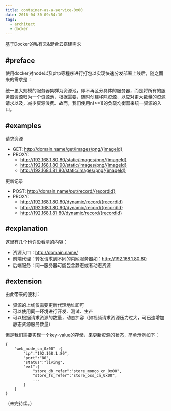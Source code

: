 ```yaml
---
title: container-as-a-service-0x00
date: 2016-04-30 09:54:10
tags: 
  - architect
  - docker
---
```


基于Docker的私有云&混合云搭建需求

## #preface

使用docker对node以及php等程序进行打包以实现快速分发部署上线后，随之而来的需求是：

统一更大规模的服务器集群为资源池，即不再区分具体的服务器，而是将所有的服务器资源归为一个资源池，根据需要，随时创建移除资源，以应对更大数量的资源请求以及，减少资源浪费。故而，我们使用n(>=1)的负载均衡器来统一资源的入口。

## #examples

请求资源

- GET: http://domain.name/get/images/png/{imageId} 
- PROXY:
	- http://192.168.1.80:80/static/images/png/{imageId}
	- http://192.168.1.80:90/static/images/png/{imageId}
	- http://192.168.1.81:80/static/images/png/{imageId}

更新记录

- POST: http://domain.name/put/record/{recordId}
- PROXY:
	- http://192.168.1.80:80/dynamic/record/{recordId}
	- http://192.168.1.80:90/dynamic/record/{recordId}
	- http://192.168.1.81:80/dynamic/record/{recordId}

## #explanation

这里有几个也许没看清的内容：

- 资源入口：http://domain.name/
- 前端代理：转发请求到不同的内网服务器如：http://192.168.1.80:80
- 后端服务：同一服务器可能包含静态或者动态资源

## #extension

由此带来的便利：

- 资源的上线仅需要更新代理地址即可
- 可以使用同一环境进行开发、测试、生产
- 可以根据请求资源的数量，动态扩容（如视频请求资源压力过大，可迅速增加静态资源服务数量）

但是我们需要实现一个key-value的存储，来更新资源的状态，简单示例如下：

```
{
	"web_node_cn_0x00" :{
		"ip":"192.168.1.80",
		"port":"80",
		"status":"living",
		"ext":{
			"store_db_refer":"store_mongo_cn_0x00",
			"store_fs_refer":"store_oss_cn_0x00",
			...
		}
	} 
}
```

（未完待续。）